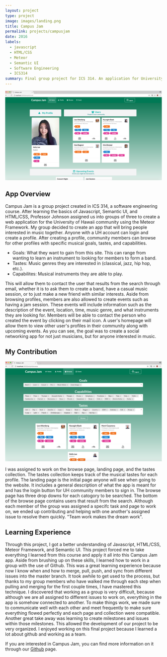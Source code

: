 ```yaml
---
layout: project
type: project
image: images/landing.png
title: Campus Jam
permalink: projects/campusjam
date: 2016
labels:
  - javascript
  - HTML/CSS
  - Meteor
  - Semantic UI
  - Software Engineering
  - ICS314 
summary: Final group project for ICS 314. An application for University of Hawaii community members to meet new people with similar musical interests and goals.
---
```


<img class="ui medium right floated rounded image" src="../images/homePage.png">

## App Overview

Campus Jam is a group project created in ICS 314, a software engineering course. After learning the basics of Javascript, Semantic UI, and HTML/CSS, Professor Johnson assigned us into groups of three to create a web application for the University of Hawaii community using the Meteor Framework. My group decided to create an app that will bring people interested in music together. Anyone with a UH account can login and create a profile. After creating a profile, community members can browse for other profiles with specific musical goals, tastes, and capabilities. 

<ul>
<li>Goals: What they want to gain from this site. This can range from wanting to learn an instrument to looking for members to form a band.</li>
<li>Tastes: Music genres they are interested in (classical, jazz, hip hop, etc.).</li>
<li>Capabilites: Musical instruments they are able to play.</li>
</ul>

This will allow them to contact the user that results from the search through email, whether it is to ask them to create a band, have a casual music session, or to just make a new friend with similar interests. Aside from browsing profiles, members are also allowed to create events such as having a jam session. These events will include information such as the description of the event, location, time, music genre, and what instruments they are looking for. Members will be able to contact the person who created the event by clicking on their mail icon. A user's homepage will allow them to view other user's profiles in their community along with upcoming events. As you can see, the goal was to create a social networking app for not just musicians, but for anyone interested in music.

## My Contribution

<img class="ui medium right floated rounded image" src="../images/Browse.png">

I was assigned to work on the browse page, landing page, and the tastes collection. The tastes collection keeps track of the musical tastes for each profile. The landing page is the initial page anyone will see when going to the website. It includes a general description of what the app is meant for and has the login button for UH community members to sign in. The browse page has three drop downs for each catogory to be searched. The bottom of the browse page contains users that result from the search. Although each member of the group was assigned a specifc task and page to work on, we ended up contributing and helping with one another's assigned issue to resolve them quickly. "Team work makes the dream work".

## Learning Experience

Through this project, I got a better understanding of Javascript, HTML/CSS, Meteor Framework, and Semantic UI. This project forced me to take everything I learned from this course and apply it all into this Campus Jam app. Aside from brushing up on these skills, I learned how to work in a group with the use of Github. This was a great learning experience because now I know when and how to merge, pull, push, and sync from different issues into the master branch. It took awhile to get used to the process, but thanks to my group members who have walked me through each step when pulling and merging for the first couple times, I have mastered this technique. I discovered that working as a group is very difficult, because although we are all assigned to different issues to work on, everything in the app is somehow connected to another. To make things work, we made sure to communicate well with each other and meet frequently to make sure everything flowed perfectly and each page and collection were compatible. Another great take away was learning to create milestones and issues within those milestones. This allowed the development of our project to be very organized. I enjoyed working on this final project because I learned a lot about github and working as a team. 

If you are interested in Campus Jam, you can find more information on it through our [Github](https://campusjam.github.io/) page.
